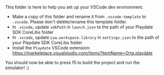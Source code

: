 This folder is here to help you set up your VSCode dev environment. 

-  Make a copy of this folder and rename it from `.vscode-template` to `.vscode`. Please don't delete/rename this template folder.
- In `.vscode`, update `sdkPath` in `launch.json` to the path of your Playdate SDK CoreLibs folder
- In `.vscode`, update `Lua.workspace.library` in `settings.json` to the path of your Playdate SDK CoreLibs folder
- Install the `Playdate` VSCode extension: https://marketplace.visualstudio.com/items?itemName=Orta.playdate

You should now be able to press f5 to build the project and run the simulator! :) 